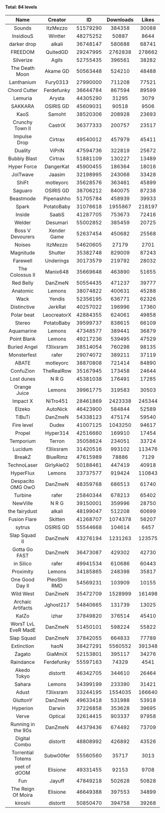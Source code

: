 #### Total: 84 levels

| Name | Creator | ID | Downloads | Likes |
|:---:|:---:|:---:|:---:|:---:|
| Sounds | ItzMezzo | 51579290 | 384358 | 30088
| InsidiouS | Wintter | 48275252 | 50887 | 8644
| darker drop | alkali | 36748147 | 580688 | 68741
| FREEDOM | QuitedGD | 29247995 | 2762838 | 278662
| Silverize | Agils | 52755435 | 396561 | 38282
| The Death Moon | Akame GD | 50563448 | 524210 | 48488
| Lanthanium | Fury0313 | 27990000 | 711208 | 77521
| Chord Cutter | Ferdefunky | 36644784 | 867594 | 89599
| Lemuria | Arysta | 44305290 | 31295 | 3079
| SAKKARA | OSIRIS GD | 45609031 | 90518 | 9506
| KaoS | Samoht | 38520306 | 208928 | 23693
| Crunchy Town II | CastriX | 36377333 | 200757 | 23517
| Impulse Drop  | Cirtrax | 49540012 | 457979 | 45411
| Duality | ViPriN | 47594736 | 322819 | 25672
| Bubbly Blast | Cirtrax | 51881109 | 130227 | 13489
| Hyper Force | DangerKat | 45900455 | 186364 | 18016
| JolTwave | Jaasim | 32198995 | 243068 | 33428
| ShiFt | motleyorc | 35628576 | 363461 | 45899
| Saguaro | OSIRIS GD | 38706212 | 840075 | 87238
| Beastmode | Pipenashho | 51705784 | 458939 | 39933
| Spark | PotatoBaby | 31076618 | 1955867 | 218197
| Inside | SaabS | 41287705 | 753673 | 72416
| Welder | Desumari | 55002852 | 385459 | 20725
| Boss V Devourers | Xender Game | 52637454 | 450682 | 25568
| Noises | ItzMezzo | 54620605 | 27179 | 2701
| Magnitude | Shutter | 35382748 | 829009 | 87243
| Farewell | Underings | 30173579 | 219792 | 28032
| The Colossus II | Manix648 | 35669648 | 463890 | 51655
| Red Belly | DanZmeN | 50554435 | 471237 | 39777
| Anatomic | Lemons | 38074822 | 400631 | 45288
| Wack | Yendis | 52356195 | 636771 | 62326
| Distinctive | JerkRat | 40257022 | 196996 | 17360
| Polar beat | LeocreatorX | 42884355 | 624061 | 49858
| Stereo | PotatoBaby | 39599737 | 838615 | 66109
| Aquamarine | Lemons | 47348577 | 389441 | 36879
| Point Blank | Lemons | 49217236 | 539495 | 47529
| Buried Angel | f3lixsram | 38514054 | 760298 | 98135
| Monsterfest | rafer | 29074072 | 389211 | 37119
| ABATE | motleyorc | 38870808 | 721414 | 84890
| ConfuZion | TheRealRow | 35167945 | 173458 | 24644
| Lost dunes | N R G | 45381038 | 176491 | 17285
| Orange Juice | Lemons | 39961775 | 319583 | 30503
| Impact X | NiTro451 | 28461869 | 2423338 | 245344
| Elzeko | AutoNick | 46423900 | 584844 | 52589
| TiBuTi | DanZmeN | 54338123 | 475174 | 59540
| Fire level | Dudex | 41007125 | 1043250 | 94617
| Propel | Hyper314 | 42516660 | 169910 | 17454
| Temporium | Terron | 35058624 | 234051 | 33724
| Lucidum | f3lixsram | 31420516 | 993102 | 113476
| BreakZ | BlueRimz | 47615989 | 78886 | 7129
| TechnoLaser | GirlyAle02 | 50188461 | 447419 | 40918
| HyperFlux | Lemons | 33737577 | 919424 | 110843
| Despacito OMG OwO | DanZmeN | 48359768 | 686513 | 61740
| Turbine | rafer | 25840344 | 678213 | 65402
| NewVille | N R G | 39150001 | 359996 | 28750
| the fairydust | alkali | 48199047 | 512208 | 60699
| Fusion Flare | Skitten | 41268707 | 1074378 | 56207
| sytrus  | OSIRIS GD | 55544668 | 104614 | 6457
| Slap Squad II | DanZmeN | 43276194 | 1231263 | 123575
| Gotta Go FAST | DanZmeN | 36473087 | 429302 | 42730
| in Silico | rafer | 49941534 | 610686 | 60443
| Proximity | Lemons | 34185865 | 248398 | 35817
| One Good Day II | PleoSlim RMD | 54569231 | 103909 | 10155
| Wild West | DanZmeN | 35472709 | 1528999 | 161498
| Archaic Artifacts | Jghost217 | 54840665 | 131739 | 13025
| KaIZo | izhar | 37849820 | 376514 | 45410
| WorsT LvL EveR MadE | DanZmeN | 51450101 | 598224 | 55822
| Slap Squad | DanZmeN | 37842055 | 664833 | 77789
| Extinction | haoN | 38427291 | 5560552 | 391348
| Zagato | GiaMmiX | 52153801 | 395117 | 34276
| Raindance | Ferdefunky | 55597163 | 74329 | 4541
| Akedo Tokyo | distortt | 46342705 | 344610 | 26464
| Sahara | Lemons | 34399199 | 233390 | 31421
| Adust | f3lixsram | 33244195 | 1554035 | 166640
| GluttonY | DanZmeN | 49633418 | 531988 | 53918
| Hyperion | Darwin | 37226858 | 353628 | 39695
| Verve | Optical | 32614415 | 903337 | 97958
| Running in the 90s | DanZmeN | 44379436 | 674492 | 73709
| Digital Combo | distortt | 48808992 | 426892 | 43526
| Torrential Totems | Subw00fer | 55560560 | 35717 | 3013
| yeet of dOOM | Elisione | 49331455 | 92153 | 9708
| Fun | Jayuff | 47849218 | 502628 | 50828
| The Reign Of Moira | Elisione | 46649388 | 397553 | 34899
| kiroshi | distortt | 50850470 | 394758 | 39268
